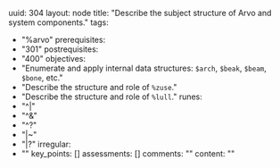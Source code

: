uuid: 304
layout: node
title: "Describe the subject structure of Arvo and system components."
tags:
 - "%arvo"
prerequisites:
  - "301"
postrequisites:
  - "400"
objectives:
  - "Enumerate and apply internal data structures:  `$arch`, `$beak`, `$beam`, `$bone`, etc."
  - "Describe the structure and role of `%zuse`."
  - "Describe the structure and role of `%lull`."
runes:
  - "^|"
  - "^&"
  - "^?"
  - "|~"
  - "|?"
irregular:
  - ""
key_points: []
assessments: []
comments: ""
content: ""